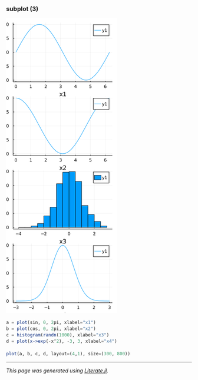 ### subplot (3)

![subplot3.png](images/subplot3.png)

```julia
a = plot(sin, 0, 2pi, xlabel="x1")
b = plot(cos, 0, 2pi, xlabel="x2")
c = histogram(randn(1000), xlabel="x3")
d = plot(x->exp(-x^2), -3, 3, xlabel="x4")

plot(a, b, c, d, layout=(4,1), size=(300, 800))
```

---

*This page was generated using [Literate.jl](https://github.com/fredrikekre/Literate.jl).*

